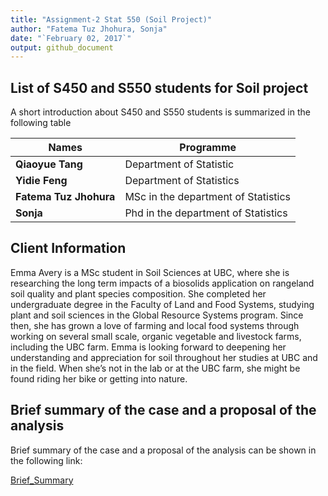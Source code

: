 ```yaml
---
title: "Assignment-2 Stat 550 (Soil Project)"
author: "Fatema Tuz Jhohura, Sonja"
date: "`February 02, 2017`"
output: github_document
---
```


## List of S450 and S550 students for Soil project

A short introduction about S450 and S550 students is summarized in the following table

|   Names      |          Programme                                            |
|---------|-------------------------------------------------------|
| **Qiaoyue Tang**       | Department of Statistic                                     |
| **Yidie Feng**        | Department of Statistics |
| **Fatema Tuz Jhohura** | MSc in the department of Statistics     |
| **Sonja**      | Phd in the department of Statistics



## Client Information

Emma Avery is a MSc student in Soil Sciences at UBC, where she is researching the long term impacts of a biosolids application on rangeland soil quality and plant species composition. She completed her undergraduate degree in the Faculty of Land and Food Systems, studying plant and soil sciences in the Global Resource Systems program. Since then, she has grown a love of farming and local food systems through working on several small scale, organic vegetable and livestock farms, including the UBC farm. Emma is looking forward to deepening her understanding and appreciation for soil throughout her studies at UBC and in the field. When she’s not in the lab or at the UBC farm, she might be found riding her bike or getting into nature.


## Brief summary of the case and a proposal of the analysis
 Brief summary of the case and a proposal of the analysis can be shown in the following link:
 
 [Brief_Summary](https://github.com/fjhohura/Stat550/blob/master/proposal/Brief_summary.md)
 

